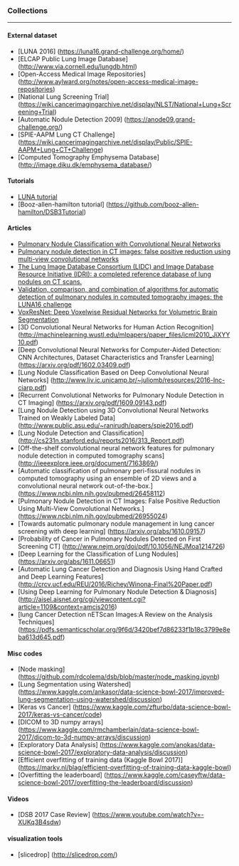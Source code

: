 ### Collections

-----------



#### External dataset

* [LUNA 2016] (https://luna16.grand-challenge.org/home/)
* [ELCAP Public Lung Image Database] (http://www.via.cornell.edu/lungdb.html)
* [Open-Access Medical Image Repositories] (http://www.aylward.org/notes/open-access-medical-image-repositories)
* [National Lung Screening Trial] (https://wiki.cancerimagingarchive.net/display/NLST/National+Lung+Screening+Trial)
* [Automatic Nodule Detection 2009] (https://anode09.grand-challenge.org/)
* [SPIE-AAPM Lung CT Challenge] (https://wiki.cancerimagingarchive.net/display/Public/SPIE-AAPM+Lung+CT+Challenge)
* [Computed Tomography Emphysema Database] (http://image.diku.dk/emphysema_database/)



#### Tutorials

* [LUNA tutorial](https://luna16.grand-challenge.org/tutorial/)
* [Booz-allen-hamilton tutorial] (https://github.com/booz-allen-hamilton/DSB3Tutorial)




#### Articles
* [Pulmonary Nodule Classification with Convolutional Neural Networks](http://cs231n.stanford.edu/reports2016/324_Report.pdf)
* [Pulmonary nodule detection in CT images: false positive reduction using multi-view convolutional networks]()
* [The Lung Image Database Consortium (LIDC) and Image Database Resource Initiative (IDRI): a completed reference database of lung nodules on CT scans.](https://www.ncbi.nlm.nih.gov/pmc/articles/PMC3041807/pdf/MPHYA6-000038-000915_1.pdf)
* [Validation, comparison, and combination of algorithms for automatic detection
of pulmonary nodules in computed tomography images: the LUNA16 challenge](https://arxiv.org/pdf/1612.08012.pdf)
* [VoxResNet: Deep Voxelwise Residual Networks for Volumetric Brain Segmentation](https://arxiv.org/abs/1608.05895)
* [3D Convolutional Neural Networks for Human Action Recognition]  (http://machinelearning.wustl.edu/mlpapers/paper_files/icml2010_JiXYY10.pdf)
* [Deep Convolutional Neural Networks for Computer-Aided Detection: CNN Architectures, Dataset Characteristics and Transfer Learning] (https://arxiv.org/pdf/1602.03409.pdf)
* [Lung Nodule Classification Based on Deep Convolutional Neural Networks] (http://www.liv.ic.unicamp.br/~juliomb/resources/2016-lnc-ciarp.pdf)
* [Recurrent Convolutional Networks for Pulmonary Nodule Detection in CT Imaging] (https://arxiv.org/pdf/1609.09143.pdf)
* [Lung Nodule Detection using 3D Convolutional Neural Networks Trained on Weakly Labeled Data] (http://www.public.asu.edu/~ranirudh/papers/spie2016.pdf)
* [Lung Nodule Detection and Classification] (http://cs231n.stanford.edu/reports2016/313_Report.pdf)
* [Off-the-shelf convolutional neural network features for pulmonary nodule detection in computed tomography scans] (http://ieeexplore.ieee.org/document/7163869/)
* [Automatic classification of pulmonary peri-fissural nodules in computed tomography using an ensemble of 2D views and a convolutional neural network out-of-the-box.] (https://www.ncbi.nlm.nih.gov/pubmed/26458112)
* [Pulmonary Nodule Detection in CT Images: False Positive Reduction Using Multi-View Convolutional Networks.] (https://www.ncbi.nlm.nih.gov/pubmed/26955024)
* [Towards automatic pulmonary nodule management in lung cancer screening with deep learning] (https://arxiv.org/abs/1610.09157)
* [Probability of Cancer in Pulmonary Nodules Detected on First Screening CT] (http://www.nejm.org/doi/pdf/10.1056/NEJMoa1214726)
* [Deep Learning for the Classification of Lung Nodules] (https://arxiv.org/abs/1611.06651)
* [Automatic Lung Cancer Detection and Diagnosis Using Hand Crafted and Deep Learning Features] (http://crcv.ucf.edu/REU/2016/Richey/Winona-Final%20Paper.pdf)
* [Using Deep Learning for Pulmonary Nodule Detection & Diagnosis] (http://aisel.aisnet.org/cgi/viewcontent.cgi?article=1109&context=amcis2016)
* [lung Cancer Detection nETScan Images:A Review on the Analysis Techniques] (https://pdfs.semanticscholar.org/9f6d/3420bef7d86233f1b18c3799e8eba613d645.pdf)



#### Misc codes
* [Node masking] (https://github.com/rdcolema/dsb/blob/master/node_masking.ipynb)
* [Lung Segmentation using Watershed] (https://www.kaggle.com/ankasor/data-science-bowl-2017/improved-lung-segmentation-using-watershed/discussion)
* [Keras vs Cancer] (https://www.kaggle.com/zfturbo/data-science-bowl-2017/keras-vs-cancer/code)
* [DICOM to 3D numpy arrays] (https://www.kaggle.com/rmchamberlain/data-science-bowl-2017/dicom-to-3d-numpy-arrays/discussion)
* [Exploratory Data Analysis] (https://www.kaggle.com/anokas/data-science-bowl-2017/exploratory-data-analysis/discussion)
* [Efficient overfitting of training data (Kaggle Bowl 2017)] (https://markv.nl/blag/efficient-overfitting-of-training-data-kaggle-bowl)
* [Overfitting the leaderboard] (https://www.kaggle.com/caseyftw/data-science-bowl-2017/overfitting-the-leaderboard/discussion)


#### Videos
* [DSB 2017 Case Review] (https://www.youtube.com/watch?v=-XUKq3B4sdw)

#### visualization tools
* [slicedrop] (http://slicedrop.com/)
